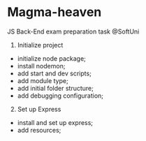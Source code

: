 # Magma-heaven
JS Back-End exam preparation task @SoftUni

1. Initialize project
  - initialize node package;
  - install nodemon; 
  - add start and dev scripts;
  - add module type; 
  - add initial folder structure;
  - add debugging configuration; 
2. Set up Express
  - install and set up express; 
  - add resources; 